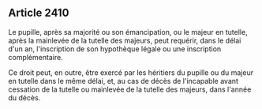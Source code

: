 Article 2410
----
Le pupille, après sa majorité ou son émancipation, ou le majeur en tutelle,
après la mainlevée de la tutelle des majeurs, peut requérir, dans le délai d'un
an, l'inscription de son hypothèque légale ou une inscription complémentaire.

Ce droit peut, en outre, être exercé par les héritiers du pupille ou du majeur
en tutelle dans le même délai, et, au cas de décès de l'incapable avant
cessation de la tutelle ou mainlevée de la tutelle des majeurs, dans l'année du
décès.
